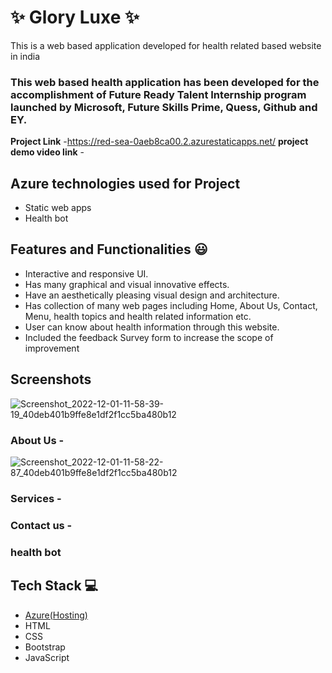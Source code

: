 # ✨ Glory Luxe ✨

This is a web based application developed for health related based website in india

### This web based health application has been developed for the accomplishment of Future Ready Talent Internship program launched by Microsoft, Future Skills Prime, Quess, Github and EY.


**Project Link** -https://red-sea-0aeb8ca00.2.azurestaticapps.net/
**project demo video link** - 

## Azure technologies used for Project

- Static web apps
- Health bot

## Features and Functionalities 😃

- Interactive and responsive UI.
- Has many graphical and visual innovative effects.
- Have an aesthetically pleasing visual design and architecture.
- Has collection of many web pages including Home, About Us, Contact, Menu, health topics and health related information etc.
- User can know about health information through this website.
- Included the feedback Survey form to increase the scope of improvement 

## Screenshots

![Screenshot_2022-12-01-11-58-39-19_40deb401b9ffe8e1df2f1cc5ba480b12](https://user-images.githubusercontent.com/102013188/204982188-da4644e1-65b1-420a-88cc-fe1c7de5575b.jpg)



   

### About Us -
![Screenshot_2022-12-01-11-58-22-87_40deb401b9ffe8e1df2f1cc5ba480b12](https://user-images.githubusercontent.com/102013188/204982112-33717edf-c9b1-4b65-b3a6-2731bd2489b4.jpg)



### Services -



### Contact us -



### health bot




## Tech Stack 💻

- [Azure(Hosting)](https://azure.microsoft.com/en-in/features/azure-portal/)
- HTML
- CSS
- Bootstrap
- JavaScript

